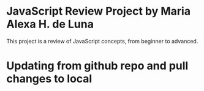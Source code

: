 # JavaScript Review Project by Maria Alexa H. de Luna 
This project is a review of JavaScript concepts, from beginner to advanced.

# Updating from github repo and pull changes to local
